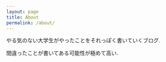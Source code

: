 ```yaml
---
layout: page
title: About
permalink: /about/
---
```


やる気のない大学生がやったことをそれっぽく書いていくブログ.

間違ったことが書いてある可能性が極めて高い.
